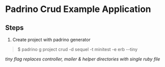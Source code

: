 Padrino Crud Example Application
================================

## Steps
1. Create project with padrino generator

> $ padrino g project crud -d sequel -t minitest -e erb --tiny

*tiny flag replaces controller, mailer & helper directories with single ruby file*